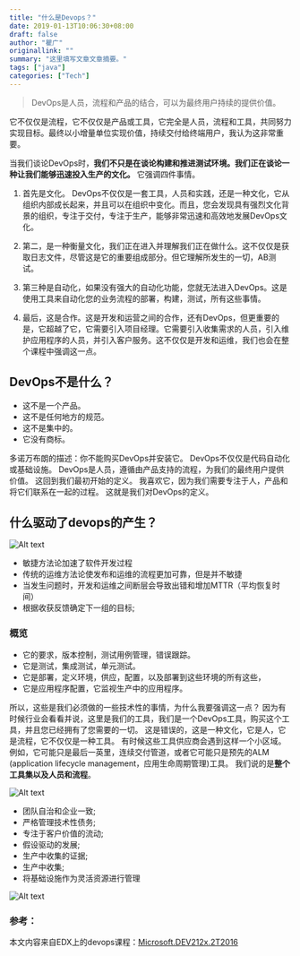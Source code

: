 ```yaml
---
title: "什么是Devops？"
date: 2019-01-13T10:06:30+08:00
draft: false
author: "瞿广"
originallink: ""
summary: "这里填写文章文章摘要。"
tags: ["java"]
categories: ["Tech"]
---
```


>DevOps是人员，流程和产品的结合，可以为最终用户持续的提供价值。

它不仅仅是流程，它不仅仅是产品或工具，它完全是人员，流程和工具，共同努力实现目标。最终以小增量单位实现价值，持续交付给终端用户，我认为这非常重要。

<!--more-->

当我们谈论DevOps时，**我们不只是在谈论构建和推进测试环境。我们正在谈论一种让我们能够迅速投入生产的文化。** 它强调四件事情。

1. 首先是文化。 DevOps不仅仅是一套工具，人员和实践，还是一种文化，它从组织内部成长起来，并且可以在组织中变化。而且，您会发现具有强烈文化背景的组织，专注于交付，专注于生产，能够非常迅速和高效地发展DevOps文化。

2. 第二，是一种衡量文化，我们正在进入并理解我们正在做什么。这不仅仅是获取日志文件，尽管这是它的重要组成部分。但它理解所发生的一切，AB测试。

3. 第三种是自动化，如果没有强大的自动化功能，您就无法进入DevOps。这是使用工具来自动化您的业务流程的部署，构建，测试，所有这些事情。

4. 最后，这是合作。这是开发和运营之间的合作，还有DevOps，但更重要的是，它超越了它，它需要引入项目经理。它需要引入收集需求的人员，引入维护应用程序的人员，并引入客户服务。这不仅仅是开发和运维，我们也会在整个课程中强调这一点。


## DevOps不是什么？ 

- 这不是一个产品。 
- 这不是任何地方的规范。 
- 这不是集中的。 
- 它没有商标。 

多诺万布朗的描述：你不能购买DevOps并安装它。 DevOps不仅仅是代码自动化或基础设施。 DevOps是人员，遵循由产品支持的流程，为我们的最终用户提供价值。 这回到我们最初开始的定义。 我喜欢它，因为我们需要专注于人，产品和将它们联系在一起的过程。 这就是我们对DevOps的定义。


## 什么驱动了devops的产生？

![Alt text](/img/what-driving-devops.png)

- 敏捷方法论加速了软件开发过程
- 传统的运维方法论使发布和运维的流程更加可靠，但是并不敏捷
- 当发生问题时，开发和运维之间断层会导致出错和增加MTTR（平均恢复时间）
- 根据收获反馈确定下一组的目标;


### 概览
- 它的要求，版本控制，测试用例管理，错误跟踪。
- 它是测试，集成测试，单元测试。
- 它是部署，定义环境，供应，配置，以及部署到这些环境的所有这些，
- 它是应用程序配置，它监视生产中的应用程序。 

所以，这些是我们必须做的一些技术性的事情，为什么我要强调这一点？ 因为有时候行业会看看并说，这里是我们的工具，我们是一个DevOps工具，购买这个工具，并且您已经拥有了您需要的一切。 这是错误的，这是一种文化，它是人，它是流程，它不仅仅是一种工具。 有时候这些工具供应商会遇到这样一个小区域。 例如，它可能只是最后一英里，连续交付管道，或者它可能只是预先的ALM (application lifecycle management，应用生命周期管理)工具。 我们说的是**整个工具集以及人员和流程**。


![Alt text](/img/7-devops-habits.png)

- 团队自治和企业一致;
- 严格管理技术性债务;
- 专注于客户价值的流动;
- 假设驱动的发展;
- 生产中收集的证据;
- 生产中收集;
- 将基础设施作为灵活资源进行管理

![Alt text](/img/7-devops-practices.png)

### 参考：
本文内容来自EDX上的devops课程：[Microsoft.DEV212x.2T2016](https://courses.edx.org/courses/course-v1%3AMicrosoft%2BDEV212x%2B2T2016/)
